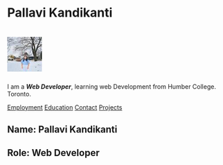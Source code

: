 # Pallavi Kandikanti 

![Profile Image](./Images/Profile.jpg)
=======
I am a ***Web Developer***, learning web Development from Humber College. Toronto.


[Employment](employment.markdown)
[Education](education.markdown)
[Contact](contact.markdown)
[Projects](projects.markdown)

## Name: Pallavi Kandikanti
## Role: Web Developer



